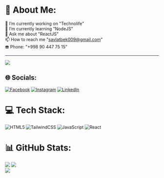 # 💫 About Me:
🔭 I’m currently working on "Technolife"<br>🌱 I’m currently learning "NodeJS"<br>💬 Ask me about "ReactJS"<br>📫 How to reach me "savlatbek009@gmail.com"<br>☎️ Phone: "+998 90 447 75 15"

------------------------------

[![](https://visitcount.itsvg.in/api?id=Savlatbek009&icon=0&color=0)](https://visitcount.itsvg.in)

## 🌐 Socials:
[![Facebook](https://img.shields.io/badge/Facebook-%231877F2.svg?logo=Facebook&logoColor=white)](https://facebook.com/https://www.facebook.com/savlatbekCoder) [![Instagram](https://img.shields.io/badge/Instagram-%23E4405F.svg?logo=Instagram&logoColor=white)](https://instagram.com/https://www.instagram.com/savlatbek_coder/) [![LinkedIn](https://img.shields.io/badge/LinkedIn-%230077B5.svg?logo=linkedin&logoColor=white)](https://linkedin.com/in/https://www.linkedin.com/in/savlatbek-abdullayev-875933252/) 

# 💻 Tech Stack:
![HTML5](https://img.shields.io/badge/html5-%23E34F26.svg?style=for-the-badge&logo=html5&logoColor=white) ![TailwindCSS](https://img.shields.io/badge/tailwindcss-%2338B2AC.svg?style=for-the-badge&logo=tailwind-css&logoColor=white) ![JavaScript](https://img.shields.io/badge/javascript-%23323330.svg?style=for-the-badge&logo=javascript&logoColor=%23F7DF1E) ![React](https://img.shields.io/badge/react-%2320232a.svg?style=for-the-badge&logo=react&logoColor=%2361DAFB)
# 📊 GitHub Stats:
![](https://github-readme-stats.vercel.app/api?username=Savlatbek009&theme=dark&hide_border=false&include_all_commits=true&count_private=true)
![](https://github-readme-streak-stats.herokuapp.com/?user=Savlatbek009&theme=dark&hide_border=false)<br/>
![](https://github-readme-stats.vercel.app/api/top-langs/?username=Savlatbek009&theme=dark&hide_border=false&include_all_commits=true&count_private=true&layout=compact)

